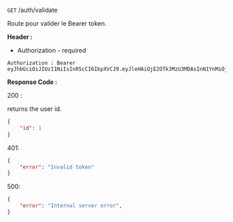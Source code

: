 `GET` /auth/validate

Route pour valider le Bearer token.

**Header :** 

- Authorization - required

```
Authorization : Bearer eyJhbGciOiJIUzI1NiIsInR5cCI6IkpXVCJ9.eyJleHAiOjE2OTk3MzU3MDAsInN1YnMiOjJ9.i7ft_BCzVX0c_PeizoPxMr3fT_egkcDwSekjjqHfcN
```

**Response Code :** 

200 :

returns the user id.

```json
{
	"id": 1
}
```

401: 

```json
{
	"error": "Invalid token"
}
```

500:

```json
{
	"error": "Internal server error",
}
```

</aside>